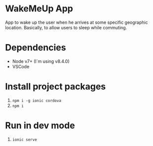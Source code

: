 # WakeMeUp App

App to wake up the user when he arrives at some specific geographic location. Basically, to allow users to sleep while commuting.

# Dependencies

- Node v7+ (I`m using v8.4.0)
- VSCode

# Install project packages

1. `npm i -g ionic cordova`
1. `npm i`

# Run in dev mode

1. `ionic serve`

